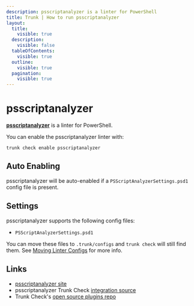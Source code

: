 ```yaml
---
description: psscriptanalyzer is a linter for PowerShell
title: Trunk | How to run psscriptanalyzer
layout:
  title:
    visible: true
  description:
    visible: false
  tableOfContents:
    visible: true
  outline:
    visible: true
  pagination:
    visible: true
---
```


# psscriptanalyzer

[**psscriptanalyzer**](https://github.com/PowerShell/PSScriptAnalyzer) is a linter for PowerShell.

You can enable the psscriptanalyzer linter with:

```shell
trunk check enable psscriptanalyzer
```

## Auto Enabling

psscriptanalyzer will be auto-enabled if a `PSScriptAnalyzerSettings.psd1` config file is present.

## Settings

psscriptanalyzer supports the following config files:
* `PSScriptAnalyzerSettings.psd1`

You can move these files to `.trunk/configs` and `trunk check` will still find them. See [Moving Linter Configs](..#moving-linter-configs) for more info.




## Links

- [psscriptanalyzer site](https://github.com/PowerShell/PSScriptAnalyzer)
- psscriptanalyzer Trunk Check [integration source](https://github.com/trunk-io/plugins/tree/main/linters/psscriptanalyzer)
- Trunk Check's [open source plugins repo](https://github.com/trunk-io/plugins/tree/main)
